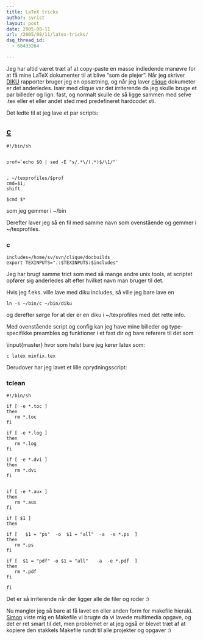 ```yaml
---
title: LaTeX tricks
author: svrist
layout: post
date: 2005-08-11
url: /2005/08/11/latex-tricks/
dsq_thread_id:
  - 68433264

---
```

Jeg har altid været træt af at copy-paste en masse indledende manøvre for at få mine LaTeX dokumenter til at blive &#8220;som de plejer&#8221;. Når jeg skriver [DIKU][1] rapporter bruger jeg en opsætning, og når jeg laver [clique][2] dokumeter er det anderledes. Især med clique var det irriterende da jeg skulle bruge et par billeder og lign. fast, og normalt skulle de så ligge sammen med selve .tex eller et eller andet sted med predefineret hardcodet sti.

Det ledte til at jeg lave et par scripts:

## [c][3]

    
    #!/bin/sh
    
    
    prof=`echo $0 | sed -E "s/.*\/(.*)$/\1/"`
    
    
    . ~/texprofiles/$prof
    cmd=$1;
    shift
    
    $cmd $*
    
    

som jeg gemmer i ~/bin

Derefter laver jeg så en fil med samme navn som ovenstående og gemmer i ~/texprofiles.

### c

    
    includes=/home/sv/svn/clique/docbuilds
    export TEXINPUTS=".:$TEXINPUTS:$includes"
    
    

Jeg har brugt samme trict som med så mange andre unix tools, at scriptet opfører sig anderledes alt efter hvilket navn man bruger til det.
  
Hvis jeg f.eks. ville lave med diku includes, så ville jeg bare lave en

    
    ln -s ~/bin/c ~/bin/diku
    
    

og derefter sørge for at der er en diku i ~/texprofiles med det rette info.

Med ovenstående script og config kan jeg have mine billeder og type-specifikke preambles og funktioner i et fast dir og bare referere til det som
  
\input{master} hvor som helst bare jeg kører latex som:

    
    c latex minfix.tex
    
    

Derudover har jeg lavet et lille oprydningsscript:

### tclean

    
    #!/bin/sh
    
    if [ -e *.toc ]
    then
       rm *.toc
    fi
    
    if [ -e *.log ]
    then
       rm *.log
    fi
    
    if [ -e *.dvi ]
    then
       rm *.dvi
    fi
    
    
    if [ -e *.aux ]
    then
       rm *.aux
    fi
    
    if [ $1 ]
    then
    
    if [   $1 = "ps"  -o  $1 = "all"  -a  -e *.ps  ]
    then
       rm *.ps
    fi
    
    if [  $1 = "pdf" -o $1 = "all"   -a  -e *.pdf  ]
    then
       rm *.pdf
    fi
    
    fi
    
    

Det er så irriterende når der ligger alle de filer og roder <img src="http://blog.vrist.dk/newwp/wp-includes/images/smilies/simple-smile.png" alt=":)" class="wp-smiley" style="height: 1em; max-height: 1em;" />

Nu mangler jeg så bare at få lavet en eller anden form for makefile hieraki. [Simon][4] viste mig en Makefile vi brugte da vi lavede multimedia opgave, og det er ret smart til det, men problemet er at jeg også er blevet træt af at kopiere den stakkels Makefile rundt til alle projekter og opgaver <img src="http://blog.vrist.dk/newwp/wp-includes/images/smilies/simple-smile.png" alt=":)" class="wp-smiley" style="height: 1em; max-height: 1em;" />

 [1]: http://diku.dk
 [2]: http://clique.dk
 [3]: http://seet.dk/files/c
 [4]: http://simon.nitro.dk
